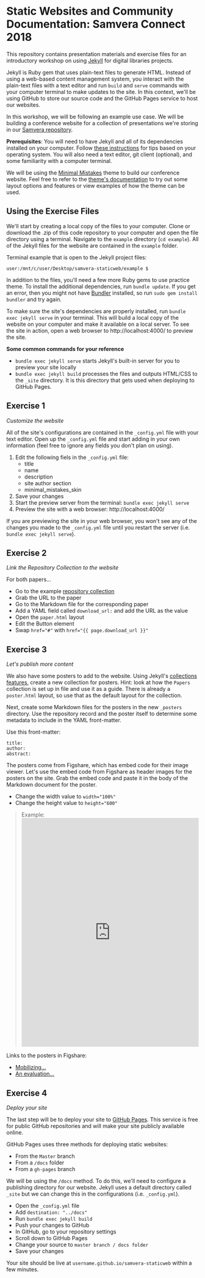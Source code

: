 # Static Websites and Community Documentation: Samvera Connect 2018

This repository contains presentation materials and exercise files for an introductory workshop on using [Jekyll](https://jekyllrb.com/) for digital libraries projects.

Jekyll is Ruby gem that uses plain-text files to generate HTML. Instead of using a web-based content management system, you interact with the plain-text files with a text editor and run `build` and `serve` commands with your computer terminal to make updates to the site. In this context, we'll be using GitHub to store our source code and the GitHub Pages service to host our websites.

In this workshop, we will be following an example use case. We will be building a conference website for a collection of presentations we're storing in our [Samvera repository](https://nurax-dev.curationexperts.com/).

**Prerequisites**: You will need to have Jekyll and all of its dependencies installed on your computer. Follow [these instructions](https://jekyllrb.com/docs/installation/) for tips based on your operating system. You will also need a text editor, git client (optional), and some familiarity with a computer terminal.

We will be using the [Minimal Mistakes](https://mmistakes.github.io/minimal-mistakes/) theme to build our conference website. Feel free to refer to the [theme's documentation](https://mmistakes.github.io/minimal-mistakes/docs/quick-start-guide/) to try out some layout options and features or view examples of how the theme can be used.  

## Using the Exercise Files

We'll start by creating a local copy of the files to your computer. Clone or download the .zip of this code repository to your computer and open the file directory using a terminal. Navigate to the `example` directory (`cd example`). All of the Jekyll files for the website are contained in the `example` folder.

Terminal example that is open to the Jekyll project files:
```
user:/mnt/c/user/Desktop/samvera-staticweb/example $
```

In addition to the files, you'll need a few more Ruby gems to use practice theme. To install the additional dependencies, run `bundle update`. If you get an error, then you might not have [Bundler](https://bundler.io/) installed, so run `sudo gem install bundler` and try again.

To make sure the site's dependencies are properly installed, run `bundle exec jekyll serve` in your terminal. This will build a local copy of the website on your computer and make it available on a local server. To see the site in action, open a web browser to http://localhost:4000/ to preview the site.

**Some common commands for your reference**
- `bundle exec jekyll serve` starts Jekyll's built-in server for you to preview your site locally
- `bundle exec jekyll build` processes the files and outputs HTML/CSS to the `_site` directory. It is this directory that gets used when deploying to GitHub Pages.

## Exercise 1

*Customize the website*

All of the site's configurations are contained in the `_config.yml` file with your text editor. Open up the `_config.yml` file and start adding in your own information (feel free to ignore any fields you don't plan on using).

1. Edit the following fiels in the `_config.yml` file:
    - title
    - name
    - description
    - site author section
    - minimal_mistakes_skin
2. Save your changes
3. Start the preview server from the terminal: `bundle exec jekyll serve`
4. Preview the site with a web browser: http://localhost:4000/

If you are previewing the site in your web browser, you won't see any of the changes you made to the `_config.yml` file until you restart the server (i.e. `bundle exec jekyll serve`).

## Exercise 2

*Link the Repository Collection to the website*

For both papers...
- Go to the example [repository collection](https://nurax-dev.curationexperts.com/collections/z603qx59p)
- Grab the URL to the paper
- Go to the Markdown file for the corresponding paper
- Add a YAML field called `download_url:` and add the URL as the value
- Open the `paper.html` layout
- Edit the Button element
- Swap `href="#"` with `href="{{ page.download_url }}"`

## Exercise 3

*Let's publish more content*

We also have some posters to add to the website. Using Jekyll's [collections features](https://mmistakes.github.io/minimal-mistakes/docs/collections/), create a new collection for posters. Hint: look at how the `Papers` collection is set up in file and use it as a guide. There is already a `poster.html` layout, so use that as the default layout for the collection.

Next, create some Markdown files for the posters in the new `_posters` directory. Use the repository record and the poster itself to determine some metadata to include in the YAML front-matter.

Use this front-matter:

```
title:
author:
abstract:
```

The posters come from Figshare, which has embed code for their image viewer. Let's use the embed code from Figshare as header images for the posters on the site. Grab the embed code and paste it in the body of the Markdown document for the poster.

- Change the width value to `width="100%"`
- Change the height value to `height="600"`

> Example: <iframe src="https://widgets.figshare.com/articles/6626579/embed?show_title=1" width="100%" height="600" frameborder="0"></iframe>

Links to the posters in Figshare:
- [Mobilizing...](https://doi.org/10.23645/epacomptox.6626579.v1)
- [An evaluation...](https://doi.org/10.23645/epacomptox.6743762.v1)

## Exercise 4

*Deploy your site*

The last step will be to deploy your site to [GitHub Pages](https://pages.github.com/). This service is free for public GitHub repositories and will make your site publicly available online.

GitHub Pages uses three methods for deploying static websites:
- From the `Master` branch
- From a `/docs` folder
- From a `gh-pages` branch

We will be using the `/docs` method. To do this, we'll need to configure a publishing directory for our website. Jekyll uses a default directory called `_site` but we can change this in the configurations (i.e. `_config.yml`).

- Open the `_config.yml` file
- Add `destination: "../docs"`
- Run `bundle exec jekyll build`
- Push your changes to GitHub
- In GitHub, go to your repository settings
- Scroll down to GitHub Pages
- Change your source to `master branch / docs folder`
- Save your changes

Your site should be live at `username.github.io/samvera-staticweb` within a few minutes.
